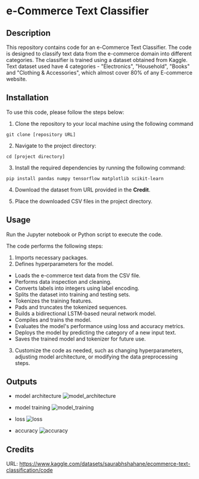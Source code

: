 # e-Commerce Text Classifier

## Description
This repository contains code for an e-Commerce Text Classifier. The code is designed to classify text data from the e-commerce domain into different categories. The classifier is trained using a dataset obtained from Kaggle. Text dataset used have 4 categories - "Electronics", "Household", "Books" and "Clothing & Accessories", which almost cover 80% of any E-commerce website.

## Installation
To use this code, please follow the steps below:

1. Clone the repository to your local machine using the following command

```
git clone [repository URL]
```

2. Navigate to the project directory:

```
cd [project directory]
```

3. Install the required dependencies by running the following command:

```
pip install pandas numpy tensorflow matplotlib scikit-learn
```

4. Download the dataset from URL provided in the **Credit**.

5. Place the downloaded CSV files in the project directory.

## Usage
Run the Jupyter notebook or Python script to execute the code.

The code performs the following steps:

1. Imports necessary packages.
2. Defines hyperparameters for the model.
- Loads the e-commerce text data from the CSV file.
- Performs data inspection and cleaning.
- Converts labels into integers using label encoding.
- Splits the dataset into training and testing sets.
- Tokenizes the training features.
- Pads and truncates the tokenized sequences.
- Builds a bidirectional LSTM-based neural network model.
- Compiles and trains the model.
- Evaluates the model's performance using loss and accuracy metrics.
- Deploys the model by predicting the category of a new input text.
- Saves the trained model and tokenizer for future use.
3. Customize the code as needed, such as changing hyperparameters, adjusting model architecture, or modifying the data preprocessing steps.

## Outputs

- model architecture
![model_architecture](https://github.com/FIT003/YPAI03_ecommerce_text_classifier/assets/97938451/3f6619fe-26a4-41b2-b87e-f930aef30c13)

- model training
![model_training](https://github.com/FIT003/YPAI03_ecommerce_text_classifier/assets/97938451/c3d2983e-eb5c-49e7-ba27-48ba9e98cc38)

- loss
![loss](https://github.com/FIT003/YPAI03_ecommerce_text_classifier/assets/97938451/19d06599-dfbe-48f9-b793-74d64c49f8c9)

- accuracy
![accuracy](https://github.com/FIT003/YPAI03_ecommerce_text_classifier/assets/97938451/3dd87ec3-294a-4852-9948-e7a947372c91)

## Credits
URL: https://www.kaggle.com/datasets/saurabhshahane/ecommerce-text-classification/code


